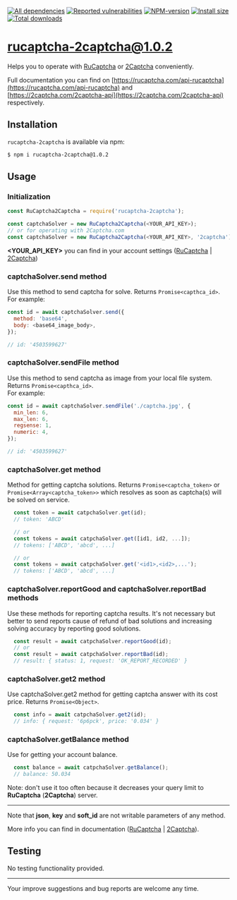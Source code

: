 [![All dependencies](https://img.shields.io/librariesio/release/npm/rucaptcha-2captcha/1.0.2?style=flat-square "All dependencies of rucaptcha-2captcha@1.0.2")](https://libraries.io/npm/rucaptcha-2captcha/1.0.2)
[![Reported vulnerabilities](https://img.shields.io/snyk/vulnerabilities/npm/rucaptcha-2captcha@1.0.2?style=flat-square "Reported vulnerabilities of rucaptcha-2captcha@1.0.2")](https://snyk.io/test/npm/rucaptcha-2captcha/1.0.2)
[![NPM-version](https://img.shields.io/badge/npm-v1.0.2-blue.svg?style=flat-square&&logo=npm "Current NPM-version")](https://www.npmjs.com/package/rucaptcha-2captcha/v/1.0.2)
[![Install size](https://flat.badgen.net/packagephobia/install/rucaptcha-2captcha@1.0.2?label=size 'Install size of rucaptcha-2captcha@1.0.2')](https://packagephobia.now.sh/result?p=rucaptcha-2captcha@1.0.2)
[![Total downloads](https://img.shields.io/npm/dt/rucaptcha-2captcha?style=flat-square "Total downloads for all the time")](https://npm-stat.com/charts.html?package=rucaptcha-2captcha)

# rucaptcha-2captcha@1.0.2

Helps you to operate with [RuCaptcha](https://rucaptcha.com) or [2Captcha](https://2captcha.com) conveniently.

Full documentation you can find on [https://rucaptcha.com/api-rucaptcha](https://rucaptcha.com/api-rucaptcha) and [https://2captcha.com/2captcha-api](https://2captcha.com/2captcha-api) respectively.

## Installation
`rucaptcha-2captcha` is available via npm:
``` bash
$ npm i rucaptcha-2captcha@1.0.2
```

## Usage
### Initialization
```js
const RuCaptcha2Captcha = require('rucaptcha-2captcha');

const captchaSolver = new RuCaptcha2Captcha(<YOUR_API_KEY>);
// or for operating with 2Captcha.com
const captchaSolver = new RuCaptcha2Captcha(<YOUR_API_KEY>, '2captcha');

```
**<YOUR_API_KEY>** you can find in your account settings ([RuCaptcha](https://rucaptcha.com/setting) | [2Captcha](https://2captcha.com/setting))

### captchaSolver.send method

Use this method to send captcha for solve. Returns `Promise<capthca_id>`.\
For example:
```js
const id = await captchaSolver.send({
  method: 'base64',
  body: <base64_image_body>,
});

// id: '4503599627'
```

### captchaSolver.sendFile method

Use this method to send captcha as image from your local file system. Returns `Promise<capthca_id>`.\
For example:
```js
const id = await captchaSolver.sendFile('./captcha.jpg', {
  min_len: 6,
  max_len: 6,
  regsense: 1,
  numeric: 4,
});

// id: '4503599627'
```

### captchaSolver.get method

Method for getting captcha solutions. Returns `Promise<captcha_token>` or `Promise<Array<captcha_token>>` which resolves as soon as captcha(s) will be solved on service.
```js
  const token = await catpchaSolver.get(id);
  // token: 'ABCD'

  // or
  const tokens = await catpchaSolver.get([id1, id2, ...]);
  // tokens: ['ABCD', 'abcd', ...]

  // or
  const tokens = await catpchaSolver.get('<id1>,<id2>,...');
  // tokens: ['ABCD', 'abcd', ...]
```

### captchaSolver.reportGood and captchaSolver.reportBad methods

Use these methods for reporting captcha results. It's not necessary but better to send reports cause of refund of bad solutions and increasing solving accuracy by reporting good solutions.
```js
  const result = await catpchaSolver.reportGood(id);
  // or
  const result = await catpchaSolver.reportBad(id);
  // result: { status: 1, request: 'OK_REPORT_RECORDED' }
```

### captchaSolver.get2 method

Use captchaSolver.get2 method for getting captcha answer with its cost price. Returns `Promise<Object>`.
```js
  const info = await catpchaSolver.get2(id);
  // info: { request: '6p6pck', price: '0.034' }
```

### captchaSolver.getBalance method

Use for getting your account balance.
```js
  const balance = await catpchaSolver.getBalance();
  // balance: 50.034
```
Note: don't use it too often because it decreases your query limit to **RuCaptcha** (**2Captcha**) server.

---

Note that **json**, **key** and **soft_id** are not writable parameters of any method.

More info you can find in documentation ([RuCaptcha](https://rucaptcha.com/api-rucaptcha) | [2Captcha](https://2captcha.com/2captcha-api)).

## Testing
No testing functionality provided.

---

Your improve suggestions and bug reports are welcome any time.
